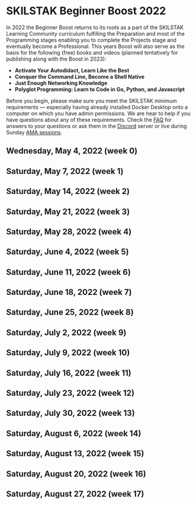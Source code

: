 # SKILSTAK Beginner Boost 2022

In 2022 the Beginner Boost returns to its roots as a part of the
SKILSTAK Learning Community curriculum fulfilling the Preparation and
most of the Programming stages enabling you to complete the Projects
stage and eventually become a Professional. This years Boost will also
serve as the basis for the following (free) books and videos (planned
tentatively for publishing along with the Boost in 2023):

* **Activate Your Autodidact, Learn Like the Best**
* **Conquer the Command Line, Become a Shell Native**
* **Just Enough Networking Knowledge**
* **Polyglot Programming: Learn to Code in Go, Python, and Javascript**

Before you begin, please make sure you meet the SKILSTAK minimum
requirements — especially having already installed Docker Desktop onto a
computer on which you have admin permissions. We are hear to help if you
have questions about any of these requirements. Check the [FAQ](faq) for
answers to your questions or ask them in the
[Discord](https://discord.gg/9wydZXY) server or live during Sunday [AMA
sessions](https://twitch.tv/rwxrob/schedule).

## Wednesday, May  4, 2022 (week 0)

## Saturday, May  7, 2022 (week 1)

## Saturday, May 14, 2022 (week 2)

## Saturday, May 21, 2022 (week 3)

## Saturday, May 28, 2022 (week 4)

## Saturday, June  4, 2022 (week 5)

## Saturday, June 11, 2022 (week 6)

## Saturday, June 18, 2022 (week 7)

## Saturday, June 25, 2022 (week 8)

## Saturday, July  2, 2022 (week 9)

## Saturday, July  9, 2022 (week 10)

## Saturday, July 16, 2022 (week 11)

## Saturday, July 23, 2022 (week 12)

## Saturday, July 30, 2022 (week 13)

## Saturday, August  6, 2022 (week 14)

## Saturday, August 13, 2022 (week 15)

## Saturday, August 20, 2022 (week 16)

## Saturday, August 27, 2022 (week 17)
